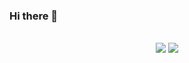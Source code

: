 ### Hi there 👋
<br>

<div align="center">
  <picture>
    <source 
      srcset="https://github-readme-stats.vercel.app/api?username=sle3pyy&show_icons=true&include_all_commits=true&count_private=true&theme=dark"
      media="(prefers-color-scheme: dark)"
    />
    <source
      srcset="https://github-readme-stats.vercel.app/api?username=sle3pyy&show_icons=true&include_all_commits=true&count_private=true"
      media="(prefers-color-scheme: light), (prefers-color-scheme: no-preference)"
    />
    <img src="https://github-readme-stats.vercel.app/api?username=sle3pyy&show_icons=true&include_all_commits=true&count_private=true" />
  </picture>

  <picture height="150em">
    <source 
      srcset="https://github-readme-stats.vercel.app/api/top-langs/?username=sle3pyy&layout=compact&langs_count=8&theme=dark"
      media="(prefers-color-scheme: dark)"
    />
    <source
      srcset="https://github-readme-stats.vercel.app/api/top-langs/?username=sle3pyy&layout=compact&langs_count=8"
      media="(prefers-color-scheme: light), (prefers-color-scheme: no-preference)"
    />
    <img src="https://github-readme-stats.vercel.app/api/top-langs/?username=sle3pyy&layout=compact&langs_count=8" />
  </picture>
</div>
  
<div align="center">
<br>
<!--
**sle3pyy/sle3pyy** is a ✨ _special_ ✨ repository because its `README.md` (this file) appears on your GitHub profile.

Here are some ideas to get you started:

- 🔭 I’m currently working on ...
- 🌱 I’m currently learning ...
- 👯 I’m looking to collaborate on ...
- 🤔 I’m looking for help with ...
- 💬 Ask me about ...
- 📫 How to reach me: ...
- 😄 Pronouns: ...
- ⚡ Fun fact: ...
-->
